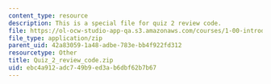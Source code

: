 ```yaml
---
content_type: resource
description: This is a special file for quiz 2 review code.
file: https://ol-ocw-studio-app-qa.s3.amazonaws.com/courses/1-00-introduction-to-computers-and-engineering-problem-solving-spring-2012/ebc4a912adc749b9ed3ab6dbf62b7b67_Quiz_2_review_code.zip
file_type: application/zip
parent_uid: 42a83059-1a48-adbe-783e-bb4f922fd312
resourcetype: Other
title: Quiz_2_review_code.zip
uid: ebc4a912-adc7-49b9-ed3a-b6dbf62b7b67
---
```

